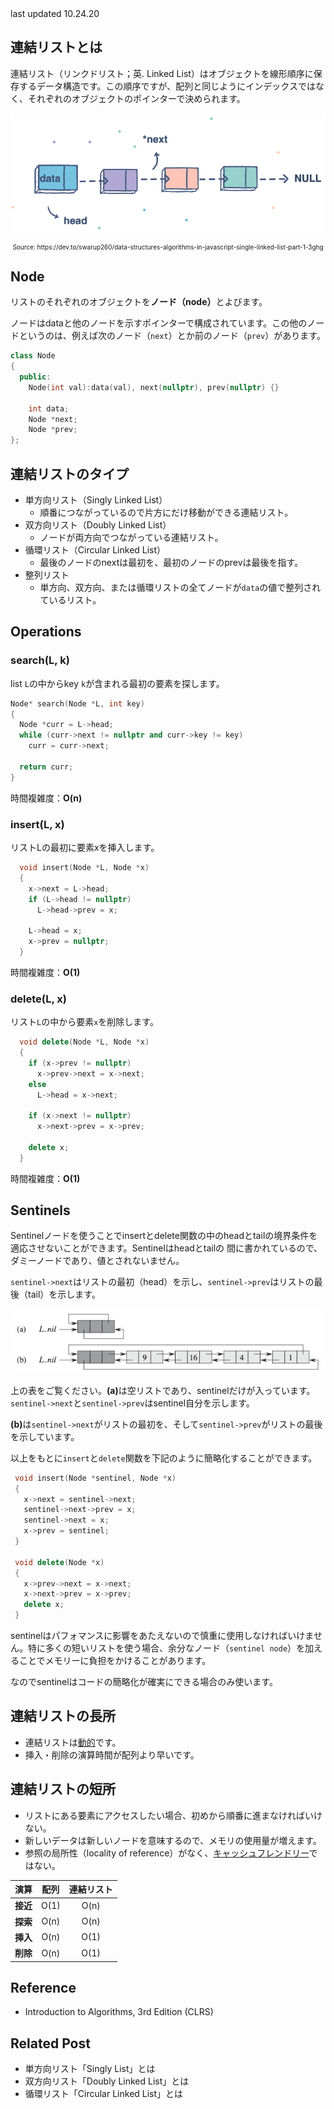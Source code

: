 <div class="update">
last updated 10.24.20
</div>

## 連結リストとは

連結リスト（リンクドリスト；英. Linked List）はオブジェクトを線形順序に保存するデータ構造です。この順序ですが、配列と同じようにインデックスではなく、それぞれのオブジェクトのポインターで決められます。

![Linked List image](assets/data-structure/linked-list/linkedlist.png)
<div style="font-size: 10px; text-align: center;">Source: https://dev.to/swarup260/data-structures-algorithms-in-javascript-single-linked-list-part-1-3ghg</div>

## Node
リストのそれぞれのオブジェクトを<b>ノード（node）</b>とよびます。

ノードはdataと他のノードを示すポインターで構成されています。この他のノードというのは、例えば次のノード（`next`）とか前のノード（`prev`）があります。

```cpp
class Node 
{
  public: 
    Node(int val):data(val), next(nullptr), prev(nullptr) {}

    int data;
    Node *next;
    Node *prev;
};
```

## 連結リストのタイプ

- 単方向リスト（Singly Linked List）
  + 順番につながっているので片方にだけ移動ができる連結リスト。
- 双方向リスト（Doubly Linked List）
  + ノードが両方向でつながっている連結リスト。
- 循環リスト（Circular Linked List）
  + 最後のノードのnextは最初を、最初のノードのprevは最後を指す。
- 整列リスト
  + 単方向、双方向、または循環リストの全てノードが`data`の値で整列されているリスト。

## Operations

### search(L, k)

list `L`の中からkey `k`が含まれる最初の要素を探します。

```cpp
Node* search(Node *L, int key) 
{
  Node *curr = L->head;
  while (curr->next != nullptr and curr->key != key)
    curr = curr->next;

  return curr;
}
```

時間複雑度：<b>O(n)</b>

<div class="divider"></div>

### insert(L, x)

リストLの最初に要素xを挿入します。

```cpp
  void insert(Node *L, Node *x) 
  {
    x->next = L->head;
    if (L->head != nullptr)
      L->head->prev = x;

    L->head = x;
    x->prev = nullptr;
  }
  ```

時間複雑度：<b>O(1)</b>

<div class="divider"></div>

### delete(L, x)

リスト`L`の中から要素`x`を削除します。

```cpp
  void delete(Node *L, Node *x) 
  {
    if (x->prev != nullptr)
      x->prev->next = x->next;
    else
      L->head = x->next;

    if (x->next != nullptr)
      x->next->prev = x->prev;

    delete x;
  }
```
時間複雑度：<b>O(1)</b>

## Sentinels

Sentinelノードを使うことでinsertとdelete関数の中のheadとtailの境界条件を適応させないことができます。Sentinelはheadとtailの
間に書かれているので、ダミーノードであり、値とされないません。

`sentinel->next`はリストの最初（head）を示し、`sentinel->prev`はリストの最後（tail）を示します。

![sentinel node](assets/data-structure/linked-list/sentinel-node.png)

上の表をご覧ください。<b>(a)</b>は空リストであり、sentinelだけが入っています。`sentinel->next`と`sentinel->prev`はsentinel自分を示します。

<b>(b)</b>は`sentinel->next`がリストの最初を、そして`sentinel->prev`がリストの最後を示しています。

以上をもとに`insert`と`delete`関数を下記のように簡略化することができます。

 ```cpp
  void insert(Node *sentinel, Node *x) 
  {
    x->next = sentinel->next;
    sentinel->next->prev = x;
    sentinel->next = x;
    x->prev = sentinel;
  }

  void delete(Node *x) 
  {
    x->prev->next = x->next;
    x->next->prev = x->prev;
    delete x;
  }
  ```

sentinelはパフォマンスに影響をあたえないので慎重に使用しなければいけません。特に多くの短いリストを使う場合、余分なノード（`sentinel node`）を加えることでメモリーに負担をかけることがあります。

なのでsentinelはコードの簡略化が確実にできる場合のみ使います。

## 連結リストの長所
- 連結リストは[動的](http://e-words.jp/w/動的.html)です。
- 挿入・削除の演算時間が配列より早いです。

## 連結リストの短所
- リストにある要素にアクセスしたい場合、初めから順番に進まなければいけない。
- 新しいデータは新しいノードを意味するので、メモリの使用量が増えます。
- 参照の局所性（locality of reference）がなく、[キャッシュフレンドリー](https://qastack.jp/programming/16699247/what-is-a-cache-friendly-code)ではない。

| 演算 | 配列 | 連結リスト |
|:---:|:---:|:---:|
|**接近**| O(1) | O(n) |
|**探索**| O(n) | O(n) |
|**挿入**| O(n) | O(1) |
|**削除**| O(n) | O(1) |

## Reference
- Introduction to Algorithms, 3rd Edition (CLRS)

## Related Post
- <router-link to="./jap-linked-list-singly">単方向リスト「Singly List」とは</router-link>
- <router-link to="./jap-linked-list-doubly">双方向リスト「Doubly Linked List」とは</router-link>
- <router-link to="./jap-linked-list-circular">循環リスト「Circular Linked List」とは</router-link>